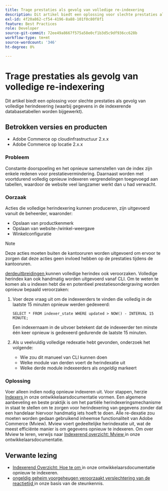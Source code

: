 ```yaml
---
title: Trage prestaties als gevolg van volledige re-indexering
description: Dit artikel biedt een oplossing voor slechte prestaties als gevolg van volledige herindexering (waarbij gegevens in de indexerende databasetabellen worden bijgewerkt).
exl-id: 4f20a862-cf54-4196-8a88-101f0c80f8f1
feature: Best Practices
role: Developer
source-git-commit: 72ee49a8667f575a58e0cf1b3d5c9df936cc628b
workflow-type: tm+mt
source-wordcount: '346'
ht-degree: 0%

---
```


# Trage prestaties als gevolg van volledige re-indexering

Dit artikel biedt een oplossing voor slechte prestaties als gevolg van volledige herindexering (waarbij gegevens in de indexerende databasetabellen worden bijgewerkt).

## Betrokken versies en producten

* Adobe Commerce op cloudinfrastructuur 2.x.x
* Adobe Commerce op locatie 2.x.x

### Probleem

Constante doorspoeling en het opnieuw samenstellen van de index zijn enkele redenen voor prestatievermindering. Daarnaast worden met voortdurend volledig opnieuw indexeren vergrendelingen toegevoegd aan tabellen, waardoor de website veel langzamer werkt dan u had verwacht.

### Oorzaak

Acties die volledige herindexering kunnen produceren, zijn uitgevoerd vanuit de beheerder, waaronder:

* Opslaan van productkenmerk
* Opslaan van website-/winkel-weergave
* Winkelconfiguratie

>[!NOTE]
>
>Deze acties moeten buiten de kantooruren worden uitgevoerd om ervoor te zorgen dat deze acties geen invloed hebben op de prestaties tijdens de kantooruren.

[ derdeuitbreidingen ](https://support.magento.com/hc/en-us/articles/360042361152-Best-Practices-for-using-third-party-extensions-in-Magento) kunnen volledige herindex ook veroorzaken. Volledige herindex kan ook handmatig worden uitgevoerd vanaf CLI. Om te weten te komen als u indexen hebt die en potentieel prestatiesondergraving worden opnieuw bepaald veroorzaken:

1. Voer deze vraag uit om de indexeerders te vinden die volledig in de laatste 15 minuten opnieuw werden gedexeerd:

   ```
   SELECT * FROM indexer_state WHERE updated > NOW() - INTERVAL 15 MINUTE;
   ```

   Een indexernaam in de uitvoer betekent dat de indexeerder ten minste één keer opnieuw is gedexeerd gedurende de laatste 15 minuten.

1. Als u veelvuldig volledige redexatie hebt gevonden, onderzoek het volgende:
   * Wie zou dit manueel van CLI kunnen doen
   * Welke module van derden voert de herindexatie uit
   * Welke derde module indexeerders als *ongeldig* markeert

### Oplossing

Voer alleen indien nodig opnieuw indexeren uit. Voor stappen, herzie [ Indexers ](https://experienceleague.adobe.com/en/docs/commerce-operations/configuration-guide/cli/manage-indexers#configure-indexers) in onze ontwikkelaarsdocumentatie vormen. Een algemene aanbeveling en beste praktijk is om het partiële herindexeringsmechanisme in staat te stellen om te zorgen voor herindexering van gegevens zonder dat een handelaar hiervoor handmatig iets hoeft te doen. Alle re-dexatie zou moeten worden gedaan gebruikend inheemse functionaliteit van Adobe Commerce (Mview). Mview voert gedeeltelijke herindexatie uit, wat de meest efficiënte manier is om gegevens opnieuw te indexeren. Om over Mview te leren, verwijs naar [ Indexerend overzicht: Mview ](https://developer.adobe.com/commerce/php/development/components/indexing/#mview) in onze ontwikkelaarsdocumentatie.

## Verwante lezing

* [ Indexerend Overzicht: Hoe te om ](https://developer.adobe.com/commerce/php/development/components/indexing/#how-to-reindex) in onze ontwikkelaarsdocumentatie opnieuw te indexeren.
* [ ongeldig geheim voorgeheugen veroorzaakt verslechtering van de reactietijd ](/help/troubleshooting/miscellaneous/invalidated-cache-causes-response-time-degradation.md) in onze basis van de steunkennis.

